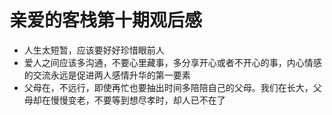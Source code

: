 # 亲爱的客栈第十期观后感

* 人生太短暂，应该要好好珍惜眼前人
* 爱人之间应该多沟通，不要心里藏事，多分享开心或者不开心的事，内心情感的交流永远是促进两人感情升华的第一要素
* 父母在，不远行，即使再忙也要抽出时间多陪陪自己的父母。我们在长大，父母却在慢慢变老，不要等到想尽孝时，却人已不在了


